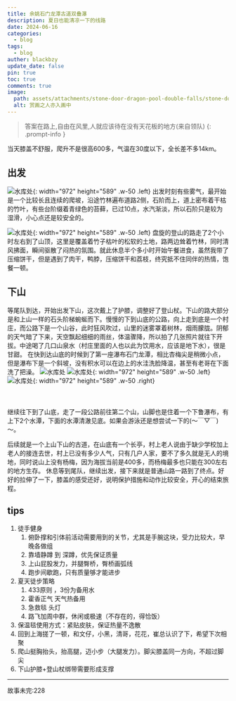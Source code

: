 ```yaml
---
title: 余姚石门龙潭古道双叠瀑
description: 夏日也能清凉一下的线路
date: 2024-06-16
categories:
  - blog
tags:
  - blog
auther: blackbzy
update_date: false
pin: true
toc: true
comments: true
image:
  path: assets/attachments/stone-door-dragon-pool-double-falls/stone-door-dragon-pool-double-falls01.jpg
  alt: 赏画之人亦入画中
---
```


> 答案在路上,自由在风里,人就应该待在没有天花板的地方(来自领队)
{: .prompt-info }

当天膝盖不舒服，爬升不是很高600多，气温在30度以下，全长差不多14km。
## 出发
![水库处](assets/attachments/stone-door-dragon-pool-double-falls/stone-door-dragon-pool-double-falls03.jpg){: width="972" height="589" .w-50 .left}
出发时刻有些雾气，最开始是一个比较长且连续的爬坡，沿途竹林遍布道路2侧，石阶而上，道上密布着干枯的竹叶，有些台阶缀着青绿色的苔藓，已过10点，水汽渐淡，所以石阶只是较为湿滑，小心点还是较安全的。

![水库处](assets/attachments/stone-door-dragon-pool-double-falls/stone-door-dragon-pool-double-falls04.jpg){: width="972" height="589" .w-50 .left}
盘旋的登山的路走了2个小时左右到了山顶，这里是覆盖着竹子枯叶的松软的土地，路两边耸着竹林，同时清风拂面，瞬间驱散了闷热的氛围。就此休息半个多小时开始午餐进食，虽然我带了压缩饼干，但是遇到了肉干，鸭脖，压缩饼干和荔枝，终究抵不住同伴的热情，饱餐一顿。

## 下山
等尾队到达，开始出发下山，这次戴上了护膝，调整好了登山杖。下山的路大部分是和上山一样的石头阶梯蜿蜒而下。慢慢的下到山底的公路，向上走到底是一个村庄，而公路下是一个山谷，此时狂风吹过，山里的迷雾罩着树林，烟雨朦胧。阴郁的天气暗了下来，天空飘起细细的雨丝，体温骤降，所以拍了几张照片就往下开拔。中途喝了几口山泉水（村庄里面的人也以此为饮用水，应该是地下水），很是甘甜。
在快到达山底的时候到了第一座瀑布石门龙潭，相比杏梅尖是稍微小点，但是瀑布下是一个斜坡，没有积水可以在边上的水洼洗脸降温，甚至有老哥在下面洗了把澡。
![水库处](assets/attachments/stone-door-dragon-pool-double-falls/stone-door-dragon-pool-double-falls02.jpg)
![水库处](assets/attachments/stone-door-dragon-pool-double-falls/stone-door-dragon-pool-double-falls05.jpg){: width="972" height="589" .w-50 .left}
![水库处](assets/attachments/stone-door-dragon-pool-double-falls/stone-door-dragon-pool-double-falls06.jpg){: width="972" height="589" .w-50 .right}
<br>
<br>
<br>
<br>
继续往下到了山底，走了一段公路前往第二个山，山脚也是住着一个下鲁瀑布，有上下2个水潭，下面的水潭清澈见底。如果会游泳还是想尝试一下的(～￣▽￣)～。

后续就是一个上山下山的古道，在山底有一个长亭，村上老人说由于缺少学校加上老人的接连去世，村上已没有多少人气，只有几户人家，要不了多久就是无人的境地，同时说山上没有杨梅，因为海拔当前是400多，而杨梅最多也只能在300左右的地方生存。
休息等到尾队，继续出发，接下来就是普通山路一路到了终点。好好的拉伸了一下，膝盖的感受还好，说明保护措施和动作比较安全，开心的结束旅程。

## tips
1. 徒手健身
   1. 俯卧撑和引体前活动需要用到的关节，尤其是手腕这块，受力比较大，早晚各做组
   2. 靠墙静蹲 到 深蹲，优先保证质量
   3. 上山屁股发力，并腿臀桥，臀桥画弧线
   4. 跑步间歇跑，只有质量够才能进步
2. 夏天徒步策略
   1. 433原则 ，3份为备用水
   2. 霍香正气 天气热备用
   3. 急救毯 头灯
   4. 路飞加周中群，休闲或极速（不存在的，得恰饭）
3. 保温毯使用方式：紧贴皮肤，保证热量不逸散
4. 回到上海搓了一顿，和文仔，小黑，清哥，花花，崔总认识了下，希望下次相聚
5. 爬山挺胸抬头，抬高腿，迈小步（大腿发力）。脚尖膝盖同一方向，不超过脚尖
6. 下山护膝+登山杖绑带需要形成支撑

---
故事未完:228
